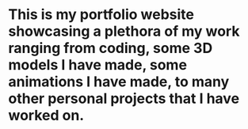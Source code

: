 # This is my portfolio website showcasing a plethora of my work ranging from coding, some 3D models I have made, some animations I have made, to many other personal projects that I have worked on.
